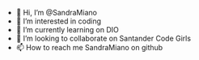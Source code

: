 - 👋 Hi, I’m @SandraMiano
- 👀 I’m interested in coding
- 🌱 I’m currently learning on DIO
- 💞️ I’m looking to collaborate on Santander Code Girls
- 📫 How to reach me SandraMiano on github

<!---
SandraMiano/SandraMiano is a ✨ special ✨ repository because its `README.md` (this file) appears on your GitHub profile.
You can click the Preview link to take a look at your changes.
--->

